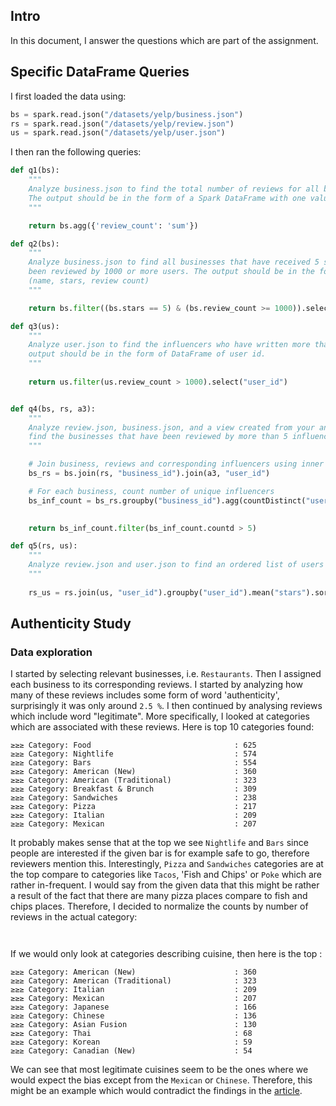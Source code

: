 ## Intro
In this document, I answer the questions which are part of the assignment.

## Specific DataFrame Queries

I first loaded the data using:

```py
bs = spark.read.json("/datasets/yelp/business.json")
rs = spark.read.json("/datasets/yelp/review.json")
us = spark.read.json("/datasets/yelp/user.json")
```

I then ran the following queries:

```py
def q1(bs):
    """
    Analyze business.json to find the total number of reviews for all businesses.
    The output should be in the form of a Spark DataFrame with one value representing the count.
    """

    return bs.agg({'review_count': 'sum'})

def q2(bs):
    """
    Analyze business.json to find all businesses that have received 5 stars and that have
    been reviewed by 1000 or more users. The output should be in the form of DataFrame of
    (name, stars, review count) 
    """

    return bs.filter((bs.stars == 5) & (bs.review_count >= 1000)).select("name", "stars", "review_count")

def q3(us):
    """
    Analyze user.json to find the influencers who have written more than 1000 reviews. The
    output should be in the form of DataFrame of user id.
    """
    
    return us.filter(us.review_count > 1000).select("user_id")


def q4(bs, rs, a3):
    """
    Analyze review.json, business.json, and a view created from your answer to Q3 to
    find the businesses that have been reviewed by more than 5 influencer users.
    """

    # Join business, reviews and corresponding influencers using inner join
    bs_rs = bs.join(rs, "business_id").join(a3, "user_id")

    # For each business, count number of unique influencers
    bs_inf_count = bs_rs.groupby("business_id").agg(countDistinct("user_id").alias("countd"))

    
    return bs_inf_count.filter(bs_inf_count.countd > 5)

def q5(rs, us):
    """
    Analyze review.json and user.json to find an ordered list of users based on the average star counts they have given in all their reviews.
    """
    
    rs_us = rs.join(us, "user_id").groupby("user_id").mean("stars").sort("avg(stars)")
```

## Authenticity Study

### Data exploration

I started by selecting relevant businesses, i.e. `Restaurants`. Then I assigned
each business to its corresponding reviews. I started by analyzing how many of
these reviews includes some form of word 'authenticity', surprisingly it was
only around `2.5 %`. I then continued by analysing reviews which include word
"legitimate". More specifically, I looked at categories which are associated
with these reviews. Here is top 10 categories found:

```
≥≥≥ Category: Food                                : 625
≥≥≥ Category: Nightlife                           : 574
≥≥≥ Category: Bars                                : 554
≥≥≥ Category: American (New)                      : 360
≥≥≥ Category: American (Traditional)              : 323
≥≥≥ Category: Breakfast & Brunch                  : 309
≥≥≥ Category: Sandwiches                          : 238
≥≥≥ Category: Pizza                               : 217
≥≥≥ Category: Italian                             : 209
≥≥≥ Category: Mexican                             : 207
```

It probably makes sense that at the top we see `Nightlife` and `Bars` since people are interested if the given bar is for example safe to go, therefore reviewers mention this. Interestingly, `Pizza` and `Sandwiches` categories are at the top compare to categories like `Tacos`, 'Fish and Chips' or `Poke` which are rather in-frequent. I would say from the given data that this might be rather a result of the fact that there are many pizza places compare to fish and chips places. Therefore, I decided to normalize the counts by number of reviews in the actual category:

```


```

If we would only look at categories describing cuisine, then here is the top :

```
≥≥≥ Category: American (New)                      : 360
≥≥≥ Category: American (Traditional)              : 323
≥≥≥ Category: Italian                             : 209
≥≥≥ Category: Mexican                             : 207
≥≥≥ Category: Japanese                            : 166
≥≥≥ Category: Chinese                             : 136
≥≥≥ Category: Asian Fusion                        : 130
≥≥≥ Category: Thai                                : 68
≥≥≥ Category: Korean                              : 59
≥≥≥ Category: Canadian (New)                      : 54
```

We can see that most legitimate cuisines seem to be the ones where we would
expect the bias except from the `Mexican` or `Chinese`. Therefore, this might be an example which would contradict the findings in the [article](https://ny.eater.com/2019/1/18/18183973/authenticity-yelp-reviews-white-supremacy-trap). 
